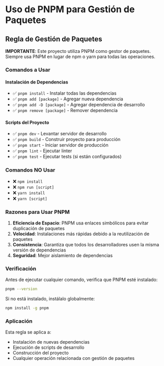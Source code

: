 # Uso de PNPM para Gestión de Paquetes

## Regla de Gestión de Paquetes

**IMPORTANTE**: Este proyecto utiliza PNPM como gestor de paquetes. Siempre usa PNPM en lugar de npm o yarn para todas las operaciones.

### Comandos a Usar

#### Instalación de Dependencias
- ✅ `pnpm install` - Instalar todas las dependencias
- ✅ `pnpm add [package]` - Agregar nueva dependencia
- ✅ `pnpm add -D [package]` - Agregar dependencia de desarrollo
- ✅ `pnpm remove [package]` - Remover dependencia

#### Scripts del Proyecto
- ✅ `pnpm dev` - Levantar servidor de desarrollo
- ✅ `pnpm build` - Construir proyecto para producción
- ✅ `pnpm start` - Iniciar servidor de producción
- ✅ `pnpm lint` - Ejecutar linter
- ✅ `pnpm test` - Ejecutar tests (si están configurados)

### Comandos NO Usar
- ❌ `npm install`
- ❌ `npm run [script]`
- ❌ `yarn install`
- ❌ `yarn [script]`

### Razones para Usar PNPM
1. **Eficiencia de Espacio**: PNPM usa enlaces simbólicos para evitar duplicación de paquetes
2. **Velocidad**: Instalaciones más rápidas debido a la reutilización de paquetes
3. **Consistencia**: Garantiza que todos los desarrolladores usen la misma versión de dependencias
4. **Seguridad**: Mejor aislamiento de dependencias

### Verificación
Antes de ejecutar cualquier comando, verifica que PNPM esté instalado:
```bash
pnpm --version
```

Si no está instalado, instálalo globalmente:
```bash
npm install -g pnpm
```

### Aplicación
Esta regla se aplica a:
- Instalación de nuevas dependencias
- Ejecución de scripts de desarrollo
- Construcción del proyecto
- Cualquier operación relacionada con gestión de paquetes